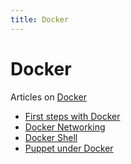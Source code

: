 ```yaml
---
title: Docker
---
```

# Docker
Articles on [Docker](https://www.docker.com/)

* [First steps with Docker](first_steps_with_docker)
* [Docker Networking](docker_networking)
* [Docker Shell](docker_shell)
* [Puppet under Docker](pupet_under_docker)
